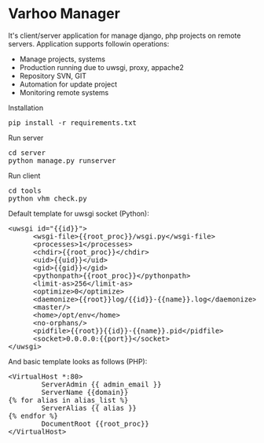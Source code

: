 Varhoo Manager
=============

It's client/server application for manage django, php projects on remote servers. Application supports followin operations:

* Manage projects, systems
* Production running due to uwsgi, proxy, appache2
* Repository SVN, GIT
* Automation for update project
* Monitoring remote systems

Installation

<pre>
pip install -r requirements.txt
</pre>
 

Run server

<pre>
cd server
python manage.py runserver
</pre>
 

Run client

<pre>
cd tools
python vhm_check.py
</pre>


Default template for uwsgi socket (Python):
<pre>
&#x3C;uwsgi id=&#x22;{{id}}&#x22;&#x3E;
      &#x3C;wsgi-file&#x3E;{{root_proc}}/wsgi.py&#x3C;/wsgi-file&#x3E;
      &#x3C;processes&#x3E;1&#x3C;/processes&#x3E;
      &#x3C;chdir&#x3E;{{root_proc}}&#x3C;/chdir&#x3E;
      &#x3C;uid&#x3E;{{uid}}&#x3C;/uid&#x3E;
      &#x3C;gid&#x3E;{{gid}}&#x3C;/gid&#x3E;
      &#x3C;pythonpath&#x3E;{{root_proc}}&#x3C;/pythonpath&#x3E;
      &#x3C;limit-as&#x3E;256&#x3C;/limit-as&#x3E;
      &#x3C;optimize&#x3E;0&#x3C;/optimize&#x3E;
      &#x3C;daemonize&#x3E;{{root}}log/{{id}}-{{name}}.log&#x3C;/daemonize&#x3E;
      &#x3C;master/&#x3E;
      &#x3C;home&#x3E;/opt/env&#x3C;/home&#x3E;
      &#x3C;no-orphans/&#x3E;
      &#x3C;pidfile&#x3E;{{root}}{{id}}-{{name}}.pid&#x3C;/pidfile&#x3E;
      &#x3C;socket&#x3E;0.0.0.0:{{port}}&#x3C;/socket&#x3E;
&#x3C;/uwsgi&#x3E;
</pre>

And basic template looks as follows (PHP):
<pre>
&#x3C;VirtualHost *:80&#x3E;
        ServerAdmin {{ admin_email }}
        ServerName {{domain}}
{% for alias in alias_list %}
        ServerAlias {{ alias }}
{% endfor %}
        DocumentRoot {{root_proc}}
&#x3C;/VirtualHost&#x3E;
</pre>